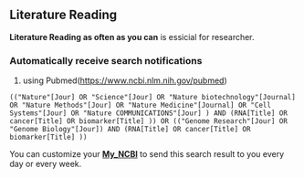 ## Literature Reading

**Literature Reading as often as you can** is essicial for researcher.

### Automatically receive search notifications

1. using Pubmed(https://www.ncbi.nlm.nih.gov/pubmed)

```
(("Nature"[Jour] OR "Science"[Jour] OR "Nature biotechnology"[Journal] OR "Nature Methods"[Jour] OR "Nature Medicine"[Journal] OR "Cell Systems"[Jour] OR "Nature COMMUNICATIONS"[Jour] ) AND (RNA[Title] OR cancer[Title] OR biomarker[Title] )) OR (("Genome Research"[Jour] OR "Genome Biology"[Jour]) AND (RNA[Title] OR cancer[Title] OR biomarker[Title] ))
```

You can customize your **[My_NCBI](https://www.ncbi.nlm.nih.gov/myncbi/)** to send this search result to you every day or every week.
